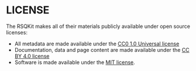 # LICENSE

The RSQKit makes all of their materials publicly available under open source licenses:

- All metadata are made available under the [CC0 1.0 Universal license][cc-0-legal]
- Documentation, data and page content are made available under the [CC BY 4.0 license][cc-by-legal]
- Software is made available under the [MIT license][mit-license].

[cc-by-human]: https://creativecommons.org/licenses/by/4.0/
[cc-by-legal]: https://creativecommons.org/licenses/by/4.0/legalcode
[cc-0-human]: https://creativecommons.org/publicdomain/zero/1.0/
[cc-0-legal]: https://creativecommons.org/publicdomain/zero/1.0/legalcode
[mit-license]: https://opensource.org/licenses/mit-license.html
[osi]: https://opensource.org
